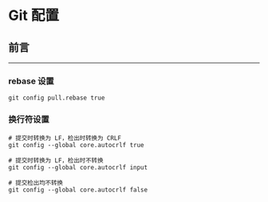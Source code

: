 # Git 配置

## 前言

---

### rebase 设置

```shell
git config pull.rebase true
```


### 换行符设置

```shell
# 提交时转换为 LF，检出时转换为 CRLF
git config --global core.autocrlf true

# 提交时转换为 LF，检出时不转换
git config --global core.autocrlf input

# 提交检出均不转换
git config --global core.autocrlf false
```
